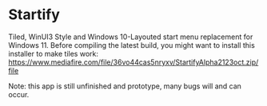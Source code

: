 # Startify
Tiled, WinUI3 Style and Windows 10-Layouted start menu replacement for Windows 11.
Before compiling the latest build, you might want to install this installer to make tiles work:
https://www.mediafire.com/file/36vo44cas5nryxv/StartifyAlpha2123oct.zip/file

Note: this app is still unfinished and prototype, many bugs will and can occur. 
